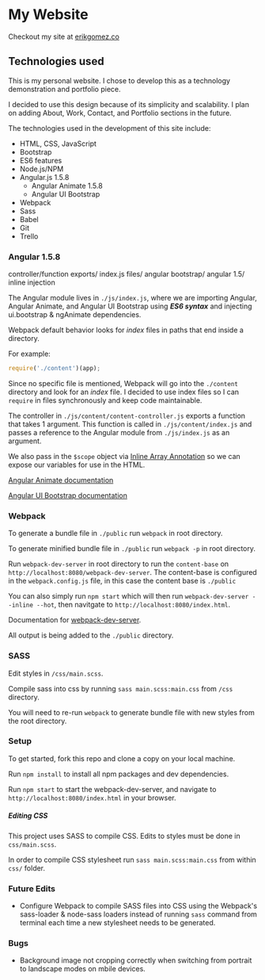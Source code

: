 # My Website
Checkout my site at [erikgomez.co](http://erikgomez.co/)

## Technologies used
This is my personal website. I chose to develop this as a technology demonstration and portfolio piece.

I decided to use this design because of its simplicity and scalability. I plan on adding About, Work, Contact, and Portfolio sections in the future.

The technologies used in the development of this site include:

* HTML, CSS, JavaScript
* Bootstrap
* ES6 features
* Node.js/NPM
* Angular.js 1.5.8
  * Angular Animate 1.5.8
  * Angular UI Bootstrap
* Webpack
* Sass
* Babel
* Git
* Trello

### Angular 1.5.8
controller/function exports/ index.js files/ angular bootstrap/ angular 1.5/ inline injection

The Angular module lives in `./js/index.js`, where we are importing Angular, Angular Animate, and Angular UI Bootstrap using ___ES6 syntax___ and injecting ui.bootstrap & ngAnimate dependencies.

Webpack default behavior looks for _index_ files in paths that end inside a directory.

For example:

```javascript
require('./content')(app);
```

Since no specific file is mentioned, Webpack will go into the `./content` directory and look for an _index_ file. I decided to use index files so I can `require` in files synchronously and keep code maintainable.

The controller in `./js/content/content-controller.js` exports a function that takes 1 argument. This function is called in `./js/content/index.js` and passes a reference to the Angular module from `./js/index.js` as an argument.

We also pass in the `$scope` object via [Inline Array Annotation](https://docs.angularjs.org/guide/di) so we can expose our variables for use in the HTML.

[Angular Animate documentation](https://docs.angularjs.org/api/ngAnimate)

[Angular UI Bootstrap documentation](https://angular-ui.github.io/bootstrap/)

### Webpack
To generate a bundle file in `./public` run `webpack` in root directory.

To generate minified bundle file in `./public`  run `webpack -p` in root directory.

Run `webpack-dev-server` in root directory to run the `content-base` on `http://localhost:8080/webpack-dev-server`. The content-base is configured in the `webpack.config.js` file, in this case the content base is `./public`

You can also simply run `npm start` which will then run `webpack-dev-server --inline --hot`, then navitgate to `http://localhost:8080/index.html`.

Documentation for [webpack-dev-server](https://webpack.github.io/docs/webpack-dev-server.html).

All output is being added to the `./public` directory.

### SASS
Edit styles in `/css/main.scss`.

Compile sass into css by running `sass main.scss:main.css` from `/css` directory.

You will need to re-run `webpack` to generate bundle file with new styles from the root directory.

### Setup
To get started, fork this repo and clone a copy on your local machine.

Run `npm install` to install all npm packages and dev dependencies.

Run `npm start` to start the webpack-dev-server, and navigate to `http://localhost:8080/index.html` in your browser.

##### Editing CSS
This project uses SASS to compile CSS. Edits to styles must be done in `css/main.scss`.

In order to compile CSS stylesheet run `sass main.scss:main.css` from within `css/` folder.

### Future Edits
- Configure Webpack to compile SASS files into CSS using the Webpack's sass-loader & node-sass loaders instead of running `sass` command from terminal each time a new stylesheet needs to be generated.

### Bugs
- Background image not cropping correctly when switching from portrait to landscape modes on mbile devices.
